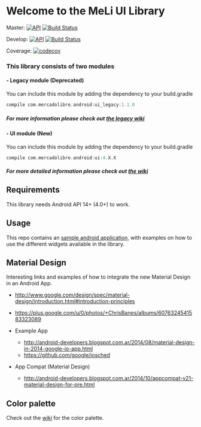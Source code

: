 # Welcome to the MeLi UI Library


Master: [![API](https://img.shields.io/badge/API-14%2B-brightgreen.svg?style=flat)](https://android-arsenal.com/api?level=14) [![Build Status](https://travis-ci.com/mercadolibre/mobile-android_ui.svg?token=S6ihHHWCgbxpkofapFL9&branch=master)](https://travis-ci.com/mercadolibre/mobile-android_ui)

Develop: [![API](https://img.shields.io/badge/API-14%2B-brightgreen.svg?style=flat)](https://android-arsenal.com/api?level=14) [![Build Status](https://travis-ci.com/mercadolibre/mobile-android_ui.svg?token=S6ihHHWCgbxpkofapFL9&branch=develop)](https://travis-ci.com/mercadolibre/mobile-android_ui)

Coverage: [![codecov](https://codecov.io/gh/mercadolibre/mobile-android_ui/branch/develop/graph/badge.svg?token=bDdMmmqpXh)](https://codecov.io/gh/mercadolibre/mobile-android_ui)

### This library consists of two modules
#### - Legacy module (Deprecated)
You can include this module by adding the dependency to your build.gradle
```gradle
compile com.mercadolibre.android:ui_legacy:1.1.0
```
##### For more information please check out [the legacy wiki](https://github.com/mercadolibre/mobile-android_ui/wiki/Legacy-UI-Home)

#### - UI module (New)
You can include this module by adding the dependency to your build.gradle
```gradle
compile com.mercadolibre.android:ui:4.X.X
```
##### For more detailed information please check out [the wiki](https://github.com/mercadolibre/mobile-android_ui/wiki/UI-Home)


## Requirements
This library needs Android API 14+ (4.0+) to work.

## Usage
This repo contains an [sample android application](exampleApp), with examples on how to use the different widgets available in the library.

## Material Design
Interesting links and examples of how to integrate the new Material Design in an Android App.

- http://www.google.com/design/spec/material-design/introduction.html#introduction-principles
- https://plus.google.com/u/0/photos/+ChrisBanes/albums/6076324541583323089

- Example App
  - http://android-developers.blogspot.com.ar/2014/08/material-design-in-2014-google-io-app.html
  - https://github.com/google/iosched

- App Compat (Material Design)
  - http://android-developers.blogspot.com.ar/2014/10/appcompat-v21-material-design-for-pre.html

## Color palette
Check out the [wiki](https://github.com/mercadolibre/mobile-android_ui/wiki/Color-Palette) for the color palette.
